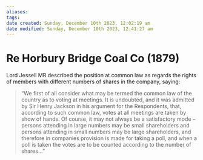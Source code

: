 ```yaml
---
aliases: 
tags: 
date created: Sunday, December 10th 2023, 12:02:19 am
date modified: Sunday, December 10th 2023, 12:41:27 am
---
```


# Re Horbury Bridge Coal Co (1879)

Lord Jessell MR described the position at common law as regards the rights of members with different numbers of shares in the company, saying:

> “We first of all consider what may be termed the common law of the country as to voting at meetings. It is undoubted, and it was admitted by Sir Henry Jackson in his argument for the Respondents, that, according to such common law, votes at all meetings are taken by show of hands. Of course, it may not always be a satisfactory mode – persons attending in large numbers may be small shareholders and persons attending in small numbers may be large shareholders, and therefore in companies provision is made for taking a poll, and when a poll is taken the votes are to be counted according to the number of shares…”
